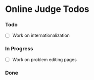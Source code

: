 # Online Judge Todos

### Todo

- [ ] Work on internationalization

### In Progress

- [ ] Work on problem editing pages

### Done
